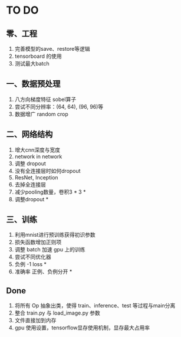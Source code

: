 # TO DO

## 零、工程
1. 完善模型的save、restore等逻辑
2. tensorboard 的使用
4. 测试最大batch

## 一、数据预处理
1. 八方向梯度特征 sobel算子
2. 尝试不同分辨率：(64, 64), (96, 96)等
3. 数据增广 random crop

## 二、网络结构
1. 增大cnn深度与宽度
2. network in network
3. 调整 dropout
4. 没有全连接层时如何dropout
5. ResNet, Inception
6. 去掉全连接层
7. 减少pooling数量，卷积3 * 3 *
8. 调整dropout *

## 三、训练
1. 利用mnist进行预训练获得初识参数
2. 损失函数增加正则项
3. 调整 batch 加速 gpu 上的训练
4. 尝试不同优化器
5. 负例 -1 loss *
6. 准确率 正例、负例分开 *

## Done
1. 将所有 Op 抽象出类，使得 train、inference、test 等过程与main分离
2. 整合 train.py 与 load_image.py 参数
3. 文件直接加到内存
4. gpu 使用设置，tensorflow显存使用机制，显存最大占用率